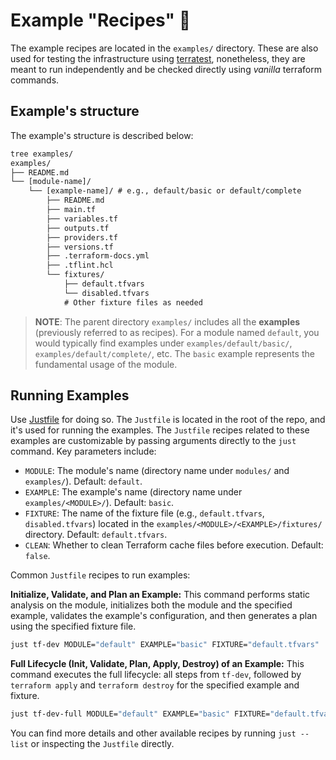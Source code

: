 # Example "Recipes" 🥗

The example recipes are located in the `examples/` directory. These are also used for testing the infrastructure using [terratest], nonetheless, they are meant to run independently and be checked directly using _vanilla_ terraform commands.

## Example's structure

The example's structure is described below:

```txt
tree examples/
examples/
├── README.md
└── [module-name]/
    └── [example-name]/ # e.g., default/basic or default/complete
        ├── README.md
        ├── main.tf
        ├── variables.tf
        ├── outputs.tf
        ├── providers.tf
        ├── versions.tf
        ├── .terraform-docs.yml
        ├── .tflint.hcl
        └── fixtures/
            ├── default.tfvars
            └── disabled.tfvars
            # Other fixture files as needed
```

>**NOTE**: The parent directory `examples/` includes all the **examples** (previously referred to as recipes). For a module named `default`, you would typically find examples under `examples/default/basic/`, `examples/default/complete/`, etc. The `basic` example represents the fundamental usage of the module.

## Running Examples

Use [Justfile] for doing so. The `Justfile` is located in the root of the repo, and it's used for running the examples. The `Justfile` recipes related to these examples are customizable by passing arguments directly to the `just` command. Key parameters include:

* `MODULE`: The module's name (directory name under `modules/` and `examples/`). Default: `default`.
* `EXAMPLE`: The example's name (directory name under `examples/<MODULE>/`). Default: `basic`.
* `FIXTURE`: The name of the fixture file (e.g., `default.tfvars`, `disabled.tfvars`) located in the `examples/<MODULE>/<EXAMPLE>/fixtures/` directory. Default: `default.tfvars`.
* `CLEAN`: Whether to clean Terraform cache files before execution. Default: `false`.

Common `Justfile` recipes to run examples:

**Initialize, Validate, and Plan an Example:**
This command performs static analysis on the module, initializes both the module and the specified example, validates the example's configuration, and then generates a plan using the specified fixture file.
```bash
just tf-dev MODULE="default" EXAMPLE="basic" FIXTURE="default.tfvars"
```

**Full Lifecycle (Init, Validate, Plan, Apply, Destroy) of an Example:**
This command executes the full lifecycle: all steps from `tf-dev`, followed by `terraform apply` and `terraform destroy` for the specified example and fixture.
```bash
just tf-dev-full MODULE="default" EXAMPLE="basic" FIXTURE="default.tfvars"
```

You can find more details and other available recipes by running `just --list` or inspecting the `Justfile` directly.


<!-- References -->

<!-- markdown-link-check-disable -->
[terratest]: https://github.com/gruntwork-io/terratest
[Justfile]: https://github.com/casey/just

<!-- markdown-link-check-enable -->
